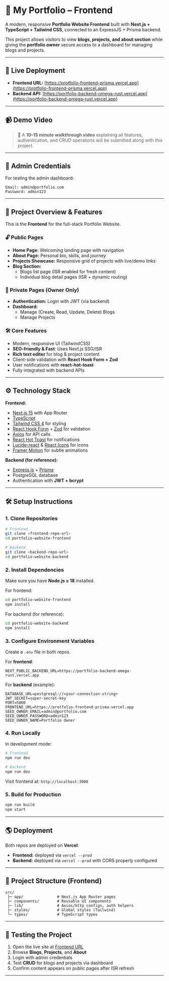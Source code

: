 # 🌟 My Portfolio – Frontend

A modern, responsive **Portfolio Website Frontend** built with **Next.js + TypeScript + Tailwind CSS**, connected to an ExpressJS + Prisma backend.

This project allows visitors to view **blogs, projects, and about section** while giving the **portfolio owner** secure access to a dashboard for managing blogs and projects.

---

## 🚀 Live Deployment
- **Frontend URL:** [https://protfolio-frontend-prisma.vercel.app](https://protfolio-frontend-prisma.vercel.app)  
- **Backend API:** [https://portfolio-backend-omega-rust.vercel.app](https://portfolio-backend-omega-rust.vercel.app)

---

## 📹 Demo Video
> 🎥 A **10–15 minute walkthrough video** explaining all features, authentication, and CRUD operations will be submitted along with this project.

---

## 🔑 Admin Credentials
For testing the admin dashboard:

```
Email: admin@portfolio.com
Password: admin123
```

---

## 📖 Project Overview & Features
This is the **Frontend** for the full-stack Portfolio Website.

### 🔓 Public Pages
- **Home Page:** Welcoming landing page with navigation
- **About Page:** Personal bio, skills, and journey
- **Projects Showcase:** Responsive grid of projects with live/demo links
- **Blog Section:**  
  - Blogs list page (ISR enabled for fresh content)
  - Individual blog detail pages (ISR + dynamic routing)

### 🔐 Private Pages (Owner Only)
- **Authentication:** Login with JWT (via backend)
- **Dashboard:**  
  - Manage (Create, Read, Update, Delete) Blogs  
  - Manage Projects  

### 🛠️ Core Features
- Modern, responsive UI (TailwindCSS)
- **SEO-friendly & Fast**: Uses Next.js SSG/ISR
- **Rich text editor** for blog & project content
- Client-side validation with **React Hook Form + Zod**
- User notifications with **react-hot-toast**
- Fully integrated with backend APIs

---

## ⚙️ Technology Stack
**Frontend:**
- [Next.js 15](https://nextjs.org/) with App Router
- [TypeScript](https://www.typescriptlang.org/)
- [Tailwind CSS 4](https://tailwindcss.com/) for styling
- [React Hook Form](https://react-hook-form.com/) + [Zod](https://zod.dev/) for validation
- [Axios](https://axios-http.com/) for API calls
- [React Hot Toast](https://react-hot-toast.com/) for notifications
- [Lucide-react](https://lucide.dev/) & [React Icons](https://react-icons.github.io/react-icons/) for icons
- [Framer Motion](https://www.framer.com/motion/) for subtle animations

**Backend (for reference):**
- [Express.js](https://expressjs.com/) + [Prisma](https://www.prisma.io/)
- PostgreSQL database
- Authentication with **JWT + bcrypt**

---

## 🛠️ Setup Instructions

### 1. Clone Repositories
```bash
# Frontend
git clone <frontend-repo-url>
cd portfolio-website-frontend

# Backend
git clone <backend-repo-url>
cd portfolio-website-backend
```

### 2. Install Dependencies
Make sure you have **Node.js ≥ 18** installed.

For frontend:
```bash
cd portfolio-website-frontend
npm install
```

For backend (for reference):
```bash
cd portfolio-website-backend
npm install
```

### 3. Configure Environment Variables
Create a `.env` file in both repos.

For **frontend**:
```
NEXT_PUBLIC_BACKEND_URL=https://portfolio-backend-omega-rust.vercel.app
```

For **backend** (example):
```
DATABASE_URL=postgresql://<your-connection-string>
JWT_SECRET=super-secret-key
PORT=5000
FRONTEND_URL=https://protfolio-frontend-prisma.vercel.app
SEED_OWNER_EMAIL=admin@portfolio.com
SEED_OWNER_PASSWORD=admin123
SEED_OWNER_NAME=Portfolio Owner
```

### 4. Run Locally
In development mode:
```bash
# Frontend
npm run dev

# Backend
npm run dev
```

Visit frontend at: `http://localhost:3000`

### 5. Build for Production
```bash
npm run build
npm start
```

---

## 🌎 Deployment
Both repos are deployed on **Vercel**:
- **Frontend:** deployed via `vercel --prod`
- **Backend:** deployed via `vercel --prod` with CORS properly configured

---

## 📂 Project Structure (Frontend)
```
src/
 ├─ app/               # Next.js App Router pages
 ├─ components/        # Reusable UI components
 ├─ lib/               # Axios/http configs, auth helpers
 ├─ styles/            # Global styles (Tailwind)
 └─ types/             # TypeScript types
```

---

## 🧪 Testing the Project
1. Open the live site at [Frontend URL](https://protfolio-frontend-prisma.vercel.app)
2. Browse **Blogs**, **Projects**, and **About**
3. Login with admin credentials
4. Test **CRUD** for blogs and projects via dashboard
5. Confirm content appears on public pages after ISR refresh

---
